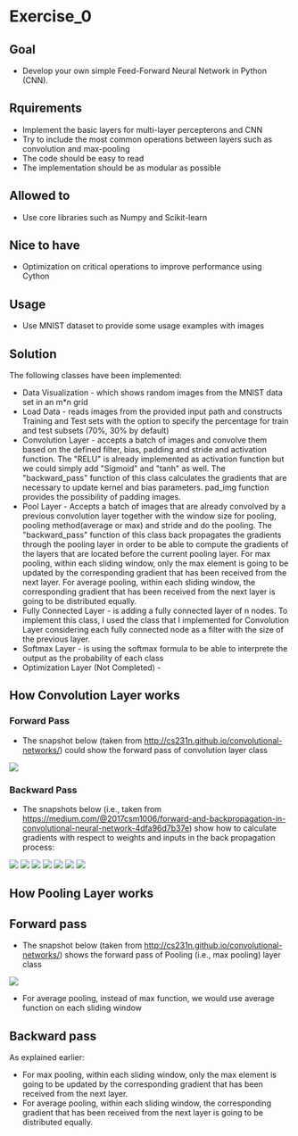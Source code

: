 # Exercise_0
## Goal
* Develop your own simple Feed-Forward Neural Network in Python (CNN).
## Rquirements 
* Implement the basic layers for multi-layer percepterons and CNN
* Try to include the most common operations between layers such as convolution and max-pooling
* The code should be easy to read 
* The implementation should be as modular as possible
## Allowed to
* Use core libraries such as Numpy and Scikit-learn
## Nice to have
* Optimization on critical operations to improve performance using Cython
## Usage
* Use MNIST dataset to provide some usage examples with images

## Solution

The following classes have been implemented:
* Data Visualization - which shows random images from the MNIST data set in an m*n grid
* Load Data - reads images from the provided input path and constructs Training and Test sets with the option to specify the percentage for train and test subsets (70%, 30% by default)
* Convolution Layer - accepts a batch of images and convolve them based on the defined filter, bias, padding and stride and activation function. The "RELU" is already implemented as activation function but we could simply add "Sigmoid" and "tanh" as well. The "backward_pass" function of this class calculates the gradients that are necessary to update kernel and bias parameters. pad_img function provides the possibility of padding images.
* Pool Layer - Accepts a batch of images that are already convolved by a previous convolution layer together with the window size for pooling, pooling method(average or max) and stride and do the pooling. The "backward_pass" function of this class back propagates the gradients through the pooling layer in order to be able to compute the gradients of the layers that are located before the current pooling layer. For max pooling, within each sliding window, only the max element is going to be updated by the corresponding gradient that has been received from the next layer. For average pooling, within each sliding window, the corresponding gradient that has been received from the next layer is going to be distributed equally.
* Fully Connected Layer - is adding a fully connected layer of n nodes. To implement this class, I used the class that I implemented for Convolution Layer considering each fully connected node as a filter with the size of the previous layer.
* Softmax Layer - is using the softmax formula to be able to interprete the output as the probability of each class
* Optimization Layer (Not Completed) - 

## How Convolution Layer works
### Forward Pass
* The snapshot below (taken from http://cs231n.github.io/convolutional-networks/) could show the forward pass of convolution layer class
<td>
<img src="images\CNN_conv.png">
<td>

### Backward Pass
 * The snapshots below (i.e., taken from https://medium.com/@2017csm1006/forward-and-backpropagation-in-convolutional-neural-network-4dfa96d7b37e) show how to calculate gradients with respect to weights and inputs in the back propagation process:
<td>
<img src="images\bp1.jpeg">
<td>
<td>
<img src="images\bp2.png">
<td>
<td>
<img src="images\bp3.png">
<td>
<td>
<img src="images\bp4.jpeg">
<td>
<td>
<img src="images\bp5.png">
<td>
<td>
<img src="images\bp6.jpeg">
<td>
<td>
<img src="images\bp7.jpeg">
<td>

## How Pooling Layer works
## Forward pass
* The snapshot below (taken from http://cs231n.github.io/convolutional-networks/) shows the forward pass of Pooling (i.e., max pooling) layer class
<td>
<img src="images\max_pool_fp.png">
<td>

* For average pooling, instead of max function, we would use average function on each sliding window
## Backward pass
As explained earlier:
* For max pooling, within each sliding window, only the max element is going to be updated by the corresponding gradient that has been received from the next layer. 
* For average pooling, within each sliding window, the corresponding gradient that has been received from the next layer is going to be distributed equally.
